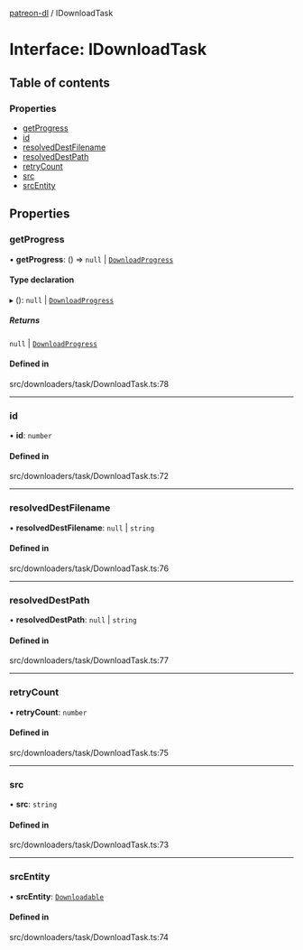 [patreon-dl](../README.md) / IDownloadTask

# Interface: IDownloadTask

## Table of contents

### Properties

- [getProgress](IDownloadTask.md#getprogress)
- [id](IDownloadTask.md#id)
- [resolvedDestFilename](IDownloadTask.md#resolveddestfilename)
- [resolvedDestPath](IDownloadTask.md#resolveddestpath)
- [retryCount](IDownloadTask.md#retrycount)
- [src](IDownloadTask.md#src)
- [srcEntity](IDownloadTask.md#srcentity)

## Properties

### getProgress

• **getProgress**: () => ``null`` \| [`DownloadProgress`](DownloadProgress.md)

#### Type declaration

▸ (): ``null`` \| [`DownloadProgress`](DownloadProgress.md)

##### Returns

``null`` \| [`DownloadProgress`](DownloadProgress.md)

#### Defined in

src/downloaders/task/DownloadTask.ts:78

___

### id

• **id**: `number`

#### Defined in

src/downloaders/task/DownloadTask.ts:72

___

### resolvedDestFilename

• **resolvedDestFilename**: ``null`` \| `string`

#### Defined in

src/downloaders/task/DownloadTask.ts:76

___

### resolvedDestPath

• **resolvedDestPath**: ``null`` \| `string`

#### Defined in

src/downloaders/task/DownloadTask.ts:77

___

### retryCount

• **retryCount**: `number`

#### Defined in

src/downloaders/task/DownloadTask.ts:75

___

### src

• **src**: `string`

#### Defined in

src/downloaders/task/DownloadTask.ts:73

___

### srcEntity

• **srcEntity**: [`Downloadable`](../README.md#downloadable)

#### Defined in

src/downloaders/task/DownloadTask.ts:74
